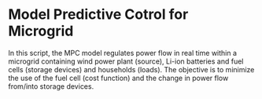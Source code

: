 # Model Predictive Cotrol for Microgrid

In this script, the MPC model regulates power flow in real time within a microgrid containing 
wind power plant (source), Li-ion batteries and fuel cells (storage devices) and households (loads). 
The objective is to minimize the use of the fuel cell (cost function) and the change in power flow 
from/into storage devices.
